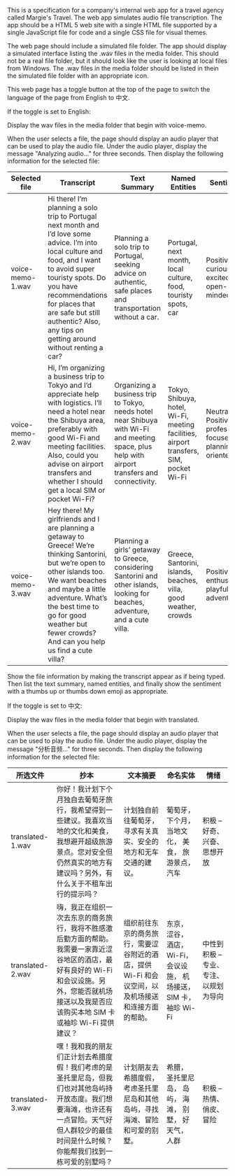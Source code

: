 This is a specification for a company's internal web app for a travel agency called Margie's Travel. The web app simulates audio file transcription. The app should be a HTML 5 web site with a single HTML file supported by a single JavaScript file for code and a single CSS file for visual themes.
 
The web page should include a simulated file folder. The app should display a simulated interface listing the .wav files in the media folder. This should not be a real file folder, but it should look like the user is looking at local files from Windows. The .wav files in the media folder should be listed in thein the simulated file folder with an appropriate icon.

This web page has a toggle button at the top of the page to switch the language of the page from English to 中文. 

If the toggle is set to English: 

Display the wav files in the media folder that begin with voice-memo.  

When the user selects a file, the page should display an audio player that can be used to play the audio file. Under the audio player, display the message "Analyzing audio..." for three seconds. Then display the following information for the selected file:
 
| Selected file | Transcript | Text Summary | Named Entities | Sentiment |
| -- | -- | -- | -- | -- | 
|voice-memo-1.wav | Hi there! I’m planning a solo trip to Portugal next month and I’d love some advice. I’m into local culture and food, and I want to avoid super touristy spots. Do you have recommendations for places that are safe but still authentic? Also, any tips on getting around without renting a car?|Planning a solo trip to Portugal, seeking advice on authentic, safe places and transportation without a car.| Portugal, next month, local culture, food, touristy spots, car | Positive – curious, excited, open-minded | 
|voice-memo-2.wav | Hi, I’m organizing a business trip to Tokyo and I’d appreciate help with logistics. I’ll need a hotel near the Shibuya area, preferably with good Wi-Fi and meeting facilities. Also, could you advise on airport transfers and whether I should get a local SIM or pocket Wi-Fi? | Organizing a business trip to Tokyo, needs hotel near Shibuya with Wi-Fi and meeting space, plus help with airport transfers and connectivity. | Tokyo, Shibuya, hotel, Wi-Fi, meeting facilities, airport transfers, SIM, pocket Wi-Fi | Neutral to Positive – professional, focused, planning-oriented | 
|voice-memo-3.wav | Hey there! My girlfriends and I are planning a getaway to Greece! We’re thinking Santorini, but we’re open to other islands too. We want beaches and maybe a little adventure. What’s the best time to go for good weather but fewer crowds? And can you help us find a cute villa? | Planning a girls’ getaway to Greece, considering Santorini and other islands, looking for beaches, adventure, and a cute villa. | Greece, Santorini, islands, beaches, villa, good weather, crowds | Positive – enthusiastic, playful, adventurous | 

 
Show the file information by making the transcript appear as if being typed. Then list the text summary, named entities, and finally show the sentiment with a thumbs up or thumbs down emoji as appropriate.

If the toggle is set to 中文: 

Display the wav files in the media folder that begin with translated.  

When the user selects a file, the page should display an audio player that can be used to play the audio file. Under the audio player, display the message "分析音频..." for three seconds. Then display the following information for the selected file:

| 所选文件 | 抄本 |文本摘要 | 命名实体 | 情绪 |  
| -- | -- | -- | -- | -- |
|translated-1.wav | 你好！我计划下个月独自去葡萄牙旅行，我希望得到一些建议。我喜欢当地的文化和美食，我想避开超级旅游景点。您对安全但仍然真实的地方有建议吗？另外，有什么关于不租车出行的提示吗？|计划独自前往葡萄牙，寻求有关真实、安全的地方和无车交通的建议。| 葡萄牙， 下个月， 当地文化， 美食， 旅游景点， 汽车 | 积极 – 好奇、兴奋、思想开放 | 
|translated-2.wav | 嗨，我正在组织一次去东京的商务旅行，我将不胜感激后勤方面的帮助。我需要一家靠近涩谷地区的酒店，最好有良好的 Wi-Fi 和会议设施。另外，您能否就机场接送以及我是否应该购买本地 SIM 卡或袖珍 Wi-Fi 提供建议？ | 组织前往东京的商务旅行，需要涩谷附近的酒店，提供 Wi-Fi 和会议空间，以及机场接送和连接方面的帮助。| 东京， 涩谷， 酒店， Wi-Fi， 会议设施， 机场接送， SIM 卡， 袖珍 Wi-Fi | 中性到积极 – 专业、专注、以规划为导向 | 
|translated-3.wav | 嘿！我和我的朋友们正计划去希腊度假！我们考虑的是圣托里尼岛，但我们也对其他岛屿持开放态度。我们想要海滩，也许还有一点冒险。天气好但人群较少的最佳时间是什么时候？你能帮我们找到一栋可爱的别墅吗？ | 计划朋友去希腊度假，考虑圣托里尼岛和其他岛屿，寻找海滩、冒险和可爱的别墅。 | 希腊， 圣托里尼岛， 岛屿， 海滩， 别墅， 好天气， 人群 | 积极 – 热情、俏皮、冒险 | 